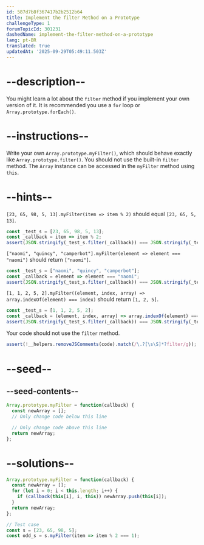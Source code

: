 ```yaml
---
id: 587d7b8f367417b2b2512b64
title: Implement the filter Method on a Prototype
challengeType: 1
forumTopicId: 301231
dashedName: implement-the-filter-method-on-a-prototype
lang: pt-BR
translated: true
updatedAt: '2025-09-29T05:49:11.503Z'
---
```


# --description--

You might learn a lot about the `filter` method if you implement your own version of it. It is recommended you use a `for` loop or `Array.prototype.forEach()`.

# --instructions--

Write your own `Array.prototype.myFilter()`, which should behave exactly like `Array.prototype.filter()`. You should not use the built-in `filter` method. The `Array` instance can be accessed in the `myFilter` method using `this`.

# --hints--

`[23, 65, 98, 5, 13].myFilter(item => item % 2)` should equal `[23, 65, 5, 13]`.

```js
const _test_s = [23, 65, 98, 5, 13];
const _callback = item => item % 2;
assert(JSON.stringify(_test_s.filter(_callback)) === JSON.stringify(_test_s.myFilter(_callback)));
```

`["naomi", "quincy", "camperbot"].myFilter(element => element === "naomi")` should return `["naomi"]`.

```js
const _test_s = ["naomi", "quincy", "camperbot"];
const _callback = element => element === "naomi";
assert(JSON.stringify(_test_s.filter(_callback)) === JSON.stringify(_test_s.myFilter(_callback)));
```

`[1, 1, 2, 5, 2].myFilter((element, index, array) => array.indexOf(element) === index)` should return `[1, 2, 5]`.

```js
const _test_s = [1, 1, 2, 5, 2];
const _callback = (element, index, array) => array.indexOf(element) === index;
assert(JSON.stringify(_test_s.filter(_callback)) === JSON.stringify(_test_s.myFilter(_callback)));
```

Your code should not use the `filter` method.

```js
assert(!__helpers.removeJSComments(code).match(/\.?[\s\S]*?filter/g));
```

# --seed--

## --seed-contents--

```js
Array.prototype.myFilter = function(callback) {
  const newArray = [];
  // Only change code below this line

  // Only change code above this line
  return newArray;
};
```

# --solutions--

```js
Array.prototype.myFilter = function(callback) {
  const newArray = [];
  for (let i = 0; i < this.length; i++) {
    if (callback(this[i], i, this)) newArray.push(this[i]);
  }
  return newArray;
};

// Test case
const s = [23, 65, 98, 5];
const odd_s = s.myFilter(item => item % 2 === 1);
```
